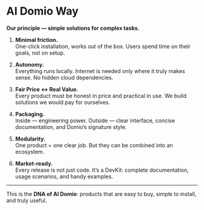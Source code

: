 # AI Domio Way

**Our principle — simple solutions for complex tasks.**

1. **Minimal friction.**  
   One-click installation, works out of the box. Users spend time on their goals, not on setup.

2. **Autonomy.**  
   Everything runs locally. Internet is needed only where it truly makes sense. No hidden cloud dependencies.

3. **Fair Price ↔ Real Value.**  
   Every product must be honest in price and practical in use. We build solutions we would pay for ourselves.

4. **Packaging.**  
   Inside — engineering power. Outside — clear interface, concise documentation, and Domio’s signature style.

5. **Modularity.**  
   One product = one clear job. But they can be combined into an ecosystem.

6. **Market-ready.**  
   Every release is not just code. It’s a DevKit: complete documentation, usage scenarios, and handy examples.

---

This is the **DNA of AI Domio**: products that are easy to buy, simple to install, and truly useful.
